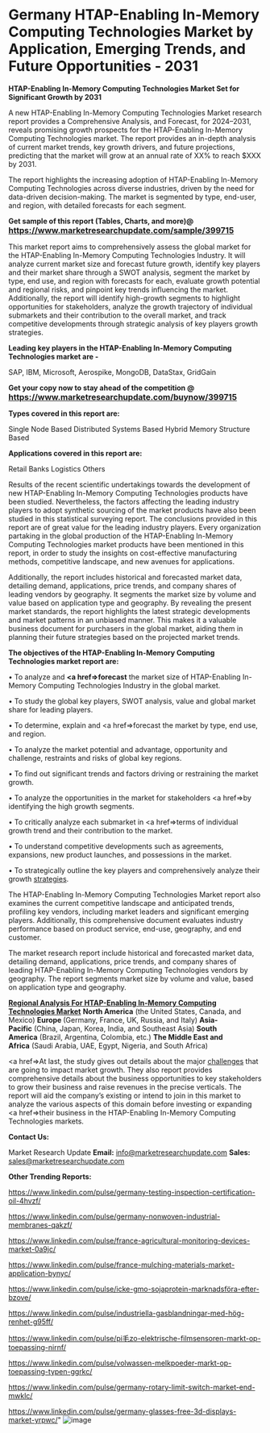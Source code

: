 # Germany HTAP-Enabling In-Memory Computing Technologies Market by Application, Emerging Trends, and Future Opportunities - 2031

<strong>HTAP-Enabling In-Memory Computing Technologies Market Set for Significant Growth by 2031</strong>

A new HTAP-Enabling In-Memory Computing Technologies Market research report provides a Comprehensive Analysis, and Forecast, for 2024–2031, reveals promising growth prospects for the HTAP-Enabling In-Memory Computing Technologies market. The report provides an in-depth analysis of current market trends, key growth drivers, and future projections, predicting that the market will grow at an annual rate of XX% to reach $XXX by 2031.

The report highlights the increasing adoption of HTAP-Enabling In-Memory Computing Technologies across diverse industries, driven by the need for data-driven decision-making. The market is segmented by type, end-user, and region, with detailed forecasts for each segment.

<strong>Get sample of this report (Tables, Charts, and more)@ <a href=https://www.marketresearchupdate.com/sample/399715><font size=3 color=#0000ff>https://www.marketresearchupdate.com/sample/399715</font></a></strong>

This market report aims to comprehensively assess the global market for the HTAP-Enabling In-Memory Computing Technologies Industry. It will analyze current market size and forecast future growth, identify key players and their market share through a SWOT analysis, segment the market by type, end use, and region with forecasts for each, evaluate growth potential and regional risks, and pinpoint key trends influencing the market. Additionally, the report will identify high-growth segments to highlight opportunities for stakeholders, analyze the growth trajectory of individual submarkets and their contribution to the overall market, and track competitive developments through strategic analysis of key players growth strategies.

<strong>Leading key players in the HTAP-Enabling In-Memory Computing Technologies market are -</strong>

SAP, IBM, Microsoft, Aerospike, MongoDB, DataStax, GridGain

<strong>Get your copy now to stay ahead of the competition @ <a href=https://www.marketresearchupdate.com/buynow/399715><font size=3 color=#0000ff>https://www.marketresearchupdate.com/buynow/399715</font></a></strong>

<strong>Types covered in this report are:</strong>

Single Node Based
Distributed Systems Based
Hybrid Memory Structure Based

<strong>Applications covered in this report are:</strong>

Retail
Banks
Logistics
Others

Results of the recent scientific undertakings towards the development of new HTAP-Enabling In-Memory Computing Technologies products have been studied. Nevertheless, the factors affecting the leading industry players to adopt synthetic sourcing of the market products have also been studied in this statistical surveying report. The conclusions provided in this report are of great value for the leading industry players. Every organization partaking in the global production of the HTAP-Enabling In-Memory Computing Technologies market products have been mentioned in this report, in order to study the insights on cost-effective manufacturing methods, competitive landscape, and new avenues for applications.

Additionally, the report includes historical and forecasted market data, detailing demand, applications, price trends, and company shares of leading vendors by geography. It segments the market size by volume and value based on application type and geography. By revealing the present market standards, the report highlights the latest strategic developments and market patterns in an unbiased manner. This makes it a valuable business document for purchasers in the global market, aiding them in planning their future strategies based on the projected market trends.

<strong>The objectives of the HTAP-Enabling In-Memory Computing Technologies market report are:</strong>

• To analyze and <strong><a href=><strong>forecast</strong></a></strong> the market size of HTAP-Enabling In-Memory Computing Technologies Industry in the global market.

• To study the global key players, SWOT analysis, value and global market share for leading players.

• To determine, explain and <a href=>forecast</a> the market by type, end use, and region.

• To analyze the market potential and advantage, opportunity and challenge, restraints and risks of global key regions.

• To find out significant trends and factors driving or restraining the market growth.

• To analyze the opportunities in the market for stakeholders <a href=>by</a> identifying the high growth segments.

• To critically analyze each submarket in <a href=>terms</a> of individual growth trend and their contribution to the market.

• To understand competitive developments such as agreements, expansions, new product launches, and possessions in the market.

• To strategically outline the key players and comprehensively analyze their growth <a href=ASDF881288>strategies</a>.

The HTAP-Enabling In-Memory Computing Technologies Market report also examines the current competitive landscape and anticipated trends, profiling key vendors, including market leaders and significant emerging players. Additionally, this comprehensive document evaluates industry performance based on product service, end-use, geography, and end customer.

The market research report include historical and forecasted market data, detailing demand, applications, price trends, and company shares of leading HTAP-Enabling In-Memory Computing Technologies vendors by geography. The report segments market size by volume and value, based on application type and geography.

<strong><u><b>Regional Analysis For HTAP-Enabling In-Memory Computing Technologies Market</b></u></strong>
<strong><b>North America</b></strong> (the United States, Canada, and Mexico)
<strong><b>Europe </b></strong>(Germany, France, UK, Russia, and Italy)
<strong><b>Asia-Pacific</b></strong> (China, Japan, Korea, India, and Southeast Asia)
<strong><b>South America</b></strong> (Brazil, Argentina, Colombia, etc.)
<strong><b>The Middle East and Africa</b></strong> (Saudi Arabia, UAE, Egypt, Nigeria, and South Africa)

<a href=>At last,</a> the study gives out details about the major <a href=ASDF991299>challenges</a> that are going to impact market growth. They also report provides comprehensive details about the business opportunities to key stakeholders to grow their business and raise revenues in the precise verticals. The report will aid the company’s existing or intend to join in this market to analyze the various aspects of this domain before investing or expanding <a href=>their</a> business in the HTAP-Enabling In-Memory Computing Technologies markets.

<strong>Contact Us:</strong>

Market Research Update
<strong>Email:</strong> info@marketresearchupdate.com
<strong>Sales:</strong> sales@marketresearchupdate.com

<strong>Other Trending Reports:</strong>

<a href=https://www.linkedin.com/pulse/germany-testing-inspection-certification-oil-4hvzf/>https://www.linkedin.com/pulse/germany-testing-inspection-certification-oil-4hvzf/</a>

<a href=https://www.linkedin.com/pulse/germany-nonwoven-industrial-membranes-qakzf/>https://www.linkedin.com/pulse/germany-nonwoven-industrial-membranes-qakzf/</a>

<a href=https://www.linkedin.com/pulse/france-agricultural-monitoring-devices-market-0a9jc/>https://www.linkedin.com/pulse/france-agricultural-monitoring-devices-market-0a9jc/</a>

<a href=https://www.linkedin.com/pulse/france-mulching-materials-market-application-bynyc/>https://www.linkedin.com/pulse/france-mulching-materials-market-application-bynyc/</a>

<a href=https://www.linkedin.com/pulse/icke-gmo-sojaprotein-marknadsföra-efter-bzove/>https://www.linkedin.com/pulse/icke-gmo-sojaprotein-marknadsföra-efter-bzove/</a>

<a href=https://www.linkedin.com/pulse/industriella-gasblandningar-med-hög-renhet-g95ff/>https://www.linkedin.com/pulse/industriella-gasblandningar-med-hög-renhet-g95ff/</a>

<a href=https://www.linkedin.com/pulse/pi毛zo-elektrische-filmsensoren-markt-op-toepassing-nirnf/>https://www.linkedin.com/pulse/pi毛zo-elektrische-filmsensoren-markt-op-toepassing-nirnf/</a>

<a href=https://www.linkedin.com/pulse/volwassen-melkpoeder-markt-op-toepassing-typen-ggrkc/>https://www.linkedin.com/pulse/volwassen-melkpoeder-markt-op-toepassing-typen-ggrkc/</a>

<a href=https://www.linkedin.com/pulse/germany-rotary-limit-switch-market-end-mwklc/>https://www.linkedin.com/pulse/germany-rotary-limit-switch-market-end-mwklc/</a>

<a href=https://www.linkedin.com/pulse/germany-glasses-free-3d-displays-market-yrpwc/>https://www.linkedin.com/pulse/germany-glasses-free-3d-displays-market-yrpwc/</a>"
![image](https://github.com/user-attachments/assets/aaca468d-af84-491b-ab68-909dd2f57a39)
